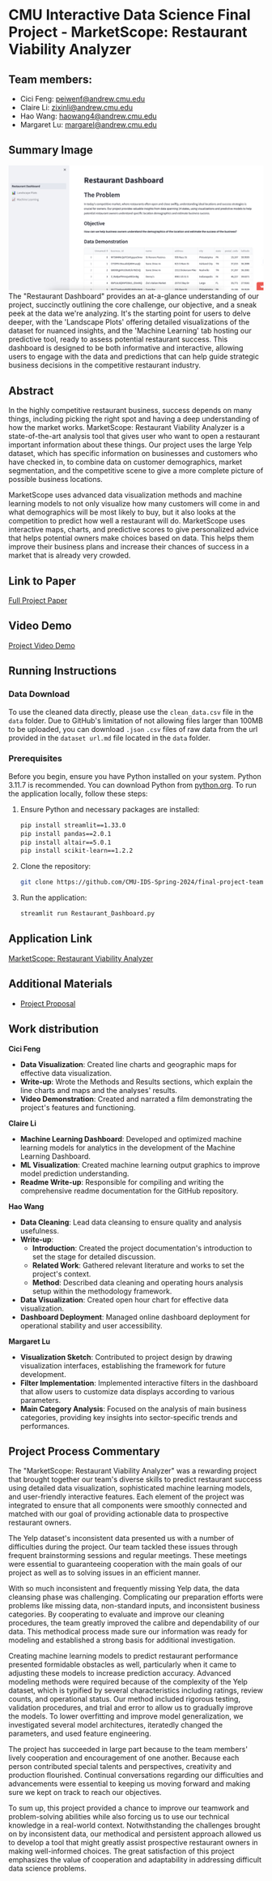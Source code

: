 # CMU Interactive Data Science Final Project - MarketScope: Restaurant Viability Analyzer

## Team members:
- Cici Feng: peiwenf@andrew.cmu.edu
- Claire Li: zixinli@andrew.cmu.edu
- Hao Wang: haowang4@andrew.cmu.edu
- Margaret Lu: margarel@andrew.cmu.edu

## Summary Image
![Summary Image](assets/summary_image.png)
The "Restaurant Dashboard" provides an at-a-glance understanding of our project, succinctly outlining the core challenge, our objective, and a sneak peek at the data we're analyzing. It's the starting point for users to delve deeper, with the 'Landscape Plots' offering detailed visualizations of the dataset for nuanced insights, and the 'Machine Learning' tab hosting our predictive tool, ready to assess potential restaurant success. This dashboard is designed to be both informative and interactive, allowing users to engage with the data and predictions that can help guide strategic business decisions in the competitive restaurant industry.

## Abstract
In the highly competitive restaurant business, success depends on many things, including picking the right spot and having a deep understanding of how the market works. MarketScope: Restaurant Viability Analyzer is a state-of-the-art analysis tool that gives user who want to open a restaurant important information about these things. Our project uses the large Yelp dataset, which has specific information on businesses and customers who have checked in, to combine data on customer demographics, market segmentation, and the competitive scene to give a more complete picture of possible business locations.

MarketScope uses advanced data visualization methods and machine learning models to not only visualize how many customers will come in and what demographics will be most likely to buy, but it also looks at the competition to predict how well a restaurant will do. MarketScope uses interactive maps, charts, and predictive scores to give personalized advice that helps potential owners make choices based on data. This helps them improve their business plans and increase their chances of success in a market that is already very crowded.

## Link to Paper
[Full Project Paper](Report.md)

## Video Demo
[Project Video Demo](https://youtu.be/G2CPzgFBIfU)

## Running Instructions
### Data Download
To use the cleaned data directly, please use the `clean_data.csv` file in the `data` folder.
Due to GitHub's limitation of not allowing files larger than 100MB to be uploaded, you can download `.json` `.csv` files of raw data from the url provided in the `dataset url.md` file located in the `data` folder.
### Prerequisites
Before you begin, ensure you have Python installed on your system. Python 3.11.7 is recommended. You can download Python from [python.org](https://www.python.org/downloads/).
To run the application locally, follow these steps:
1. Ensure Python and necessary packages are installed:
   ```bash
   pip install streamlit==1.33.0
   pip install pandas==2.0.1
   pip install altair==5.0.1
   pip install scikit-learn==1.2.2
   ```
2. Clone the repository:
   ```bash
   git clone https://github.com/CMU-IDS-Spring-2024/final-project-team6.git 
   ```
3. Run the application:
   ```bash
   streamlit run Restaurant_Dashboard.py
   ```

## Application Link
[MarketScope: Restaurant Viability Analyzer](https://restaurantdashboard.streamlit.app/)

## Additional Materials
- [Project Proposal](Proposal.md)

## Work distribution

**Cici Feng**
- **Data Visualization**: Created line charts and geographic maps for effective data visualization.
- **Write-up**: Wrote the Methods and Results sections, which explain the line charts and maps and the analyses' results.
- **Video Demonstration**: Created and narrated a film demonstrating the project's features and functioning.

**Claire Li**
- **Machine Learning Dashboard**: Developed and optimized machine learning models for analytics in the development of the Machine Learning Dashboard.
- **ML Visualization**: Created machine learning output graphics to improve model prediction understanding.
- **Readme Write-up**: Responsible for compiling and writing the comprehensive readme documentation for the GitHub repository.

**Hao Wang**
- **Data Cleaning**: Lead data cleansing to ensure quality and analysis usefulness.
- **Write-up**:
  - **Introduction**: Created the project documentation's introduction to set the stage for detailed discussion.
  - **Related Work**: Gathered relevant literature and works to set the project's context.
  - **Method**: Described data cleaning and operating hours analysis setup within the methodology framework.
- **Data Visualization**: Created open hour chart for effective data visualization.
- **Dashboard Deployment**: Managed online dashboard deployment for operational stability and user accessibility.

**Margaret Lu**
- **Visualization Sketch**: Contributed to project design by drawing visualization interfaces, establishing the framework for future development.
- **Filter Implementation**: Implemented interactive filters in the dashboard that allow users to customize data displays according to various parameters.
- **Main Category Analysis**: Focused on the analysis of main business categories, providing key insights into sector-specific trends and performances.


## Project Process Commentary
The "MarketScope: Restaurant Viability Analyzer" was a rewarding project that brought together our team's diverse skills to predict restaurant success using detailed data visualization, sophisticated machine learning models, and user-friendly interactive features. Each element of the project was integrated to ensure that all components were smoothly connected and matched with our goal of providing actionable data to prospective restaurant owners.

The Yelp dataset's inconsistent data presented us with a number of difficulties during the project. Our team tackled these issues through frequent brainstorming sessions and regular meetings. These meetings were essential to guaranteeing cooperation with the main goals of our project as well as to solving issues in an efficient manner. 

With so much inconsistent and frequently missing Yelp data, the data cleansing phase was challenging. Complicating our preparation efforts were problems like missing data, non-standard inputs, and inconsistent business categories. By cooperating to evaluate and improve our cleaning procedures, the team greatly improved the calibre and dependability of our data. This methodical process made sure our information was ready for modeling and established a strong basis for additional investigation. 

Creating machine learning models to predict restaurant performance presented formidable obstacles as well, particularly when it came to adjusting these models to increase prediction accuracy. Advanced modeling methods were required because of the complexity of the Yelp dataset, which is typified by several characteristics including ratings, review counts, and operational status. Our method included rigorous testing, validation procedures, and trial and error to allow us to gradually improve the models. To lower overfitting and improve model generalization, we investigated several model architectures, iteratedly changed the parameters, and used feature engineering. 

The project has succeeded in large part because to the team members' lively cooperation and encouragement of one another. Because each person contributed special talents and perspectives, creativity and production flourished. Continual conversations regarding our difficulties and advancements were essential to keeping us moving forward and making sure we kept on track to reach our objectives. 

To sum up, this project provided a chance to improve our teamwork and problem-solving abilities while also forcing us to use our technical knowledge in a real-world context. Notwithstanding the challenges brought on by inconsistent data, our methodical and persistent approach allowed us to develop a tool that might greatly assist prospective restaurant owners in making well-informed choices. The great satisfaction of this project emphasizes the value of cooperation and adaptability in addressing difficult data science problems. 
